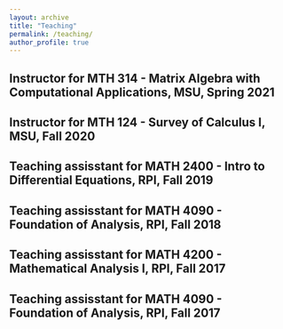 ```yaml
---
layout: archive
title: "Teaching"
permalink: /teaching/
author_profile: true
---
```


Instructor for MTH 314 - Matrix Algebra with Computational Applications, MSU, Spring 2021
------------
Instructor for MTH 124 - Survey of Calculus I, MSU, Fall 2020
------------
Teaching assisstant for MATH 2400 - Intro to Differential Equations, RPI, Fall 2019
------------
<!-- I want to say thank you to my friend Arthur Newell. His suggestions and old lecture notes help me a lot when preparing my own lectures.

- My office is in 316E Amos Eaton. My office hour is 10:00 - 11:30 a.m. Tuesday and Friday in the lobby on the 4th floor of Amos Eaton.
#
- Link for [Maple installation](https://dotcio.rpi.edu/services/software-labs) through RPI. Click Launch the Software Licensing Tool, and provide your RPI RCS ID and password. 

- A sample [Maple code](https://zhichaopengmath.github.io/files/ta/MapleSampleCode.mw) for solving simple differential equations. Windows users should right click and select ``save target as"

- Lecture notes for the recitation.  [0902/0910](https://zhichaopengmath.github.io/files/ta/FirstClassNotes.pdf) [0906/0910](https://zhichaopengmath.github.io/files/ta/notes0906.pdf) [0913/0917](https://zhichaopengmath.github.io/files/ta/notes0913.pdf) [0920/0924](https://zhichaopengmath.github.io/files/ta/notes0924.pdf) [1005/1008](https://zhichaopengmath.github.io/files/ta/notes1008.pdf) [1011/1015](https://zhichaopengmath.github.io/files/ta/notes1016.pdf) [1018/1022](https://zhichaopengmath.github.io/files/ta/notes1018.pdf) [1101/1105](https://zhichaopengmath.github.io/files/ta/notes1101.pdf) [1108/1112](https://zhichaopengmath.github.io/files/ta/notes1112.pdf) [1115/1119](https://zhichaopengmath.github.io/files/ta/notes1115.pdf)
-->

Teaching assisstant for MATH 4090 - Foundation of Analysis, RPI, Fall 2018
---------

Teaching assisstant for MATH 4200 - Mathematical Analysis I, RPI, Fall 2017
---------

Teaching assisstant for MATH 4090 - Foundation of Analysis, RPI, Fall 2017
----------





